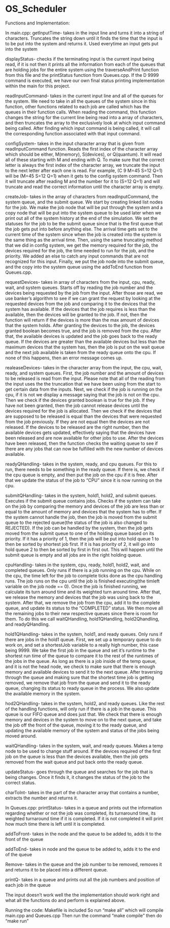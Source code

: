 # OS_Scheduler

Functions and Implementation:

In main.cpp:
getInputTime- takes in the input line and turns it into a string of characters. Truncates the string down until it finds the time that the input is to be put into the system and returns it. Used everytime an input gets put into the system

displayStatus- checks if the terminating input is the current input being read, if it is not then it prints all the information from each of the queues that are holding jobs for the entire system using the traverseAndPrint function from this file and the printStatus function from Queues.cpp. If the D 9999 command is executed, we have our own final status printing implementation within the main for this project.

readInputCommand- takes in the current input line and all of the queues for the system. We need to take in all the queues of the system since in this function, other functions related to each job are called which has the queues in their function calls. When reading the command, this function changes the string for the current line being read into a array of characters, and then truncates the array to the exclusively look at which input command being called. After finding which input command is being called, it will call the corresponding function associated with that input command.

configSystem- takes in the input character array that is given from readInputCommand function. Reads the first index of the character array which should be either, M(memory), S(devices), or Q(quantum). It will read all of these starting with M and ending with Q. To make sure that the correct letter is always the first index of the character array, we truncate the input to the next letter after each one is read. For example, (C 9 M=45 S=12 Q=1) will be (M=45 S=12 Q=1) when it gets to the config system command. Then it will truncate after reading M and the number for it to (S=12 Q=1) and will truncate and read the correct information until the character array is empty.

createJob- takes in the array of characters from readInputCommand, the system queue, and the submit queue. We start by creating linked list nodes for the job. We make the job node that will be put through the system and a copy node that will be put into the system queue to be used later when we print out all of the system history at the end of the simulation. We set the statuses for the job to be the submit queue since that is the first queue that the job gets put into before anything else. The arrival time gets set to the current time of the system since when the job is created into the system is the same thing as the arrival time. Then, using the same truncating method that we did in config system, we get the memory required for the job, the devices required for the job, the time needed to run for the job, and the priority. We added an else to catch any input commands that are not recognized for this input. Finally, we put the job node into the submit queue, and the copy into the system queue using the addToEnd function from Queues.cpp.

requestDevices- takes in array of characters from the input, cpu, ready, wait, and system queues. Starts off by reading the job number and the devices being requested by the job from the input. After those are read, we use banker’s algorithm to see if we can grant the request by looking at the requested devices from the job and comparing it to the devices that the system has available. If the devices that the job requires is less than the available, then the devices will be granted to the job. If not, then the function will return if the devices is more than the max amount of devices that the system holds. After granting the devices to the job, the devices granted boolean becomes true, and the job is removed from the cpu. After that, the available devices is updated and the job goes back to the ready queue. If the devices are greater than the available devices but less than the maximum devices that the system has, then the job is put on the wait queue and the next job available is taken from the ready queue onto the cpu. If none of this happens, then an error message comes up.

realeaseDevices- takes in the character array from the input, the cpu, wait, ready, and system queues. First, the job number and the amount of devices to be released is read from the input. Please note that all of the reading from the input uses the the truncation that we have been using from the start to get certain data from the inputs. Next, we check if the job is running on the cpu, if it is not we display a message saying that the job is not on the cpu. Then we check if the devices granted boolean is true for the job. If they have not been granted, then the job cannot release devices until the devices required for the job is allocated. Then we check if the devices that are supposed to be released is equal than the devices that were requested from the job previously. If they are not equal then the devices are not released. If the devices to be released are the right number, then the available devices gets updated, effectively saying that the devices have been released and are now available for other jobs to use. After the devices have been released, then the function checks the waiting queue to see if there are any jobs that can now be fulfilled with the new number of devices available.

readyQHandling- takes in the system, ready, and cpu queues. For this to run, there needs to be something in the ready queue. If there is, we check if the cpu queue is empty, and then put the job on the cpu if it is free. After that we update the status of the job to “CPU” since it is now running on the cpu. 

submitQHandling- takes in the system, hold1, hold2, and submit queues. Executes if the submit queue contains jobs. Checks if the system can take on the job by comparing the memory and devices of the job are less than or equal to the amount of memory and devices that the system has to offer. If the system cannot handle the job, then the job is moved from the submit queue to the rejected queue(the status of the job is also changed to REJECTED).  If the job can be handled by the system, then the job gets moved from the submit queue to one of the holding queue based on its priority. If it has a priority of 1, then the job will be put into hold queue 1 to then be sorted by shortest job first. If it is has priority of 2, it will go into hold queue 2 to then be sorted by first in first out. This will happen until the submit queue is empty and all jobs are in the right holding queue. 

cpuHandling- takes in the system, cpu, ready, hold1, hold2, wait, and completed queues. Only runs if there is a job running on the cpu. While on the cpu, the time left for the job to complete ticks done as the cpu handling runs. The job runs on the cpu until the job is finished executing(the timleft variable on the job node == 0). Once the job is finished running, we calculate its turn around time and its weighted turn around time. After that, we release the memory and devices that the job was using back to the system. After that, we remove the job from the cpu, add it to the complete queue, and update its status to the “COMPLETED” status. We then move all the remaining jobs to their new respective queues since there is room for them. To do this we call waitQHandling, hold1QHandling, hold2Qhandling, and readyQHandling. 

hold1QHandling- takes in the system, hold1, and ready queues. Only runs if there are jobs in the hold1 queue. First, we set up a temporary queue to do work on, and set a shortestJob variable to a really high number, this case being 9999. We take the first job in the queue and set it’s runtime to the shortest run time of the queue to compare it to the rest of the runtimes of the jobs in the queue. As long as there is a job inside of the temp queue, and it is not the head node, we check to make sure that there is enough memory and available devices to send it to the next queue. After traversing through the queue and making sure that the shortest time job is getting removed, we remove that job from the queue and send it to the ready queue, changing its status to ready queue in the process. We also update the available memory in the system.

hod2QHandling-  takes in the system, hold2, and ready queues. Like the rest of the handling functions, will only run if there is a job in the queue. This queue is our FIFO queue and does just that. We check that there is enough memory and devices in the system to move on to the next queue, and take the job off the front of the queue, moving it to the ready queue, and updating the available memory of the system and status of the jobs being moved around.

waitQHandling- takes in the system, wait, and ready queues. Makes a temp node to be used to change stuff around. If the devices required of the first job on the queue is less than the devices available, then the job gets removed from the wait queue and put back onto the ready queue.

updateStatus- goes through the queue and searches for the job that is being changes. Once it finds it, it changes the status of the job to the correct status.

charToInt- takes in the part of the character array that contains a number, extracts the number and returns it.

In Queues.cpp:
printStatus- takes in a queue and prints out the information regarding whether or not the job was completed, its turnaround time, its weighted turnaround time if it is completed. If it is not completed it will print how much time there is left until it is completed.

addToFront- takes in the node and the queue to be added to, adds it to the front of the queue

addToEnd- takes in node and the queue to be added to, adds it to the end of the queue

Remove- takes in the queue and the job number to be removed, removes it and returns it to be placed into a different queue. 

printQ- takes in a queue and prints out all the job numbers and position of each job in the queue

The input doesn’t work well the the implementation should work right and what all the functions do and perform is explained above.

Running the code:
Makefile is included
So run “make all” which will compile main.cpp and Queues.cpp
Then run the command “make compile” then do “make run”


